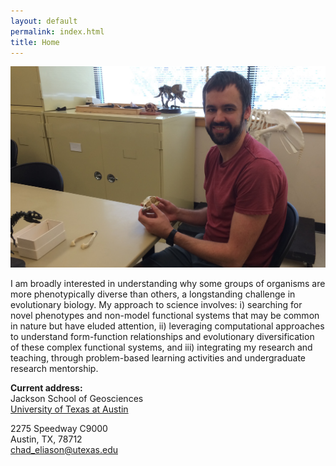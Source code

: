 ```yaml
---
layout: default
permalink: index.html
title: Home
---
```


<img class="align right wp-image-38 size-thumbnail" src="/img/IMG_7071.JPG" />

<!-- I am broadly interested in how complex traits evolve. My graduate research dealt with physiology, optics, materials science and evolutionary morphology, and I utilized techniques from each of these fields to tackle questions about how iridescent feather color evolves. Iridescent feathers provide an exemplary framework for studying evolutionary patterns because they are morphologically diverse and their functional properties (color, water repellency) stem from physical processes and can therefore be explored theoretically. Combining this theoretical approach with social selection theory helped me to understand trade-offs and constraints involved in being colorful and elucidate mechanistic bases for among-lineage differences in color diversity. -->

I am broadly interested in understanding why some groups of organisms are more phenotypically diverse than others, a longstanding challenge in evolutionary biology. My approach to science involves: i) searching for novel phenotypes and non-model functional systems that may be common in nature but have eluded attention, ii) leveraging computational approaches to understand form-function relationships and evolutionary diversification of these complex functional systems, and iii) integrating my research and teaching, through problem-based learning activities and undergraduate research mentorship.

<!-- Although I have primarily focused on birds, I have also worked with non-avian taxa (butterfly fish, tarantulas, and orb-weaving spiders–see my publication in Biol. Letters). In addition, I have experience with diverse microscopy techniques (TEM, SEM, AFM), phylogenetic/comparative methods (BEAST, MrBayes, diversitree, OUwie), and coding languages (Scheme, R–see my recent publication in Methods Ecol. Evol.), and I have spent considerable time sampling from museum collections. -->

__Current address:__  
Jackson School of Geosciences  
<a href="http://www.utexas.edu/">University of Texas at Austin</a>  
<!-- Field Museum of Natural History  
Division of Birds  
1400 S. Lake Shore Drive  
Chicago, IL 60605-2496  
phone: (312) 922-9410  
 -->
<!-- web: [https://www.fieldmuseum.org/science/research/area/birds](https://www.fieldmuseum.org/science/research/area/birds) -->
2275 Speedway C9000  
Austin, TX, 78712  
[chad_eliason@utexas.edu](mailto:chad_eliason@utexas.edu)  
<!-- [website](https://celiason.github.io)   -->


<!-- <div class="posts">
  {% for post in paginator.posts %}
  <div class="post">
    <h1 class="post-title">
      <a href="{{ site.baseurl }}/{{ post.url }}">
        {{ post.title }}
      </a>
    </h1>

    <span class="post-date">{{ post.date | date_to_string }}</span>

    {{ post.content }}
  </div>
  {% endfor %}
</div>


<div class="pagination">
  {% if paginator.next_page %}
    <a class="pagination-item older" href="{{ site.baseurl }}/page{{paginator.next_page}}">Older</a>
  {% else %}
    <span class="pagination-item older">Older</span>
  {% endif %}
  {% if paginator.previous_page %}
    {% if paginator.page == 2 %}
      <a class="pagination-item newer" href="{{ site.baseurl }}/">Newer</a>
    {% else %}
      <a class="pagination-item newer" href="{{ site.baseurl }}/page{{paginator.previous_page}}">Newer</a>
    {% endif %}
  {% else %}
    <span class="pagination-item newer">Newer</span>
  {% endif %}
</div>

 -->

<script>
  (function(i,s,o,g,r,a,m){i['GoogleAnalyticsObject']=r;i[r]=i[r]||function(){
  (i[r].q=i[r].q||[]).push(arguments)},i[r].l=1*new Date();a=s.createElement(o),
  m=s.getElementsByTagName(o)[0];a.async=1;a.src=g;m.parentNode.insertBefore(a,m)
  })(window,document,'script','https://www.google-analytics.com/analytics.js','ga');

  ga('create', 'UA-85421317-1', 'auto');
  ga('send', 'pageview');

</script>
